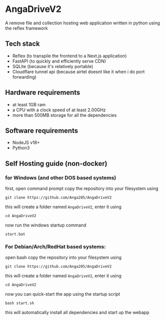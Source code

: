 # AngaDriveV2

A remove file and collection hosting web application written in python using the reflex framework

## Tech stack
- Reflex (to transpile the frontend to a Next.js application)
- FastAPI (to quickly and efficiently serve CDN)
- SQLite (because it's relatively portable)
- Cloudflare tunnel api (because airtel doesnt like it when i do port forwarding)

## Hardware requirements
- at least 1GB ram
- a CPU with a clock speed of at least 2.00GHz
- more than 500MB storage for all the dependencies

## Software requirements

- NodeJS v18+
- Python3

## Self Hosting guide (non-docker)

### for Windows (and other DOS based systems)

first, open command prompt copy the repository into your filesystem using

```
git clone https://github.com/Anga205/AngaDriveV2
```
this will create a folder named `AngaDriveV2`, enter it using
```
cd AngaDriveV2
```
now run the windows startup command
```
start.bat
```

### For Debian/Arch/RedHat based systems:

open bash copy the repository into your filesystem using

```
git clone https://github.com/Anga205/AngaDriveV2
```
this will create a folder named `AngaDriveV2`, enter it using
```
cd AngaDriveV2
```
now you can quick-start the app using the startup script
```
bash start.sh
```
this will automatically install all dependencies and start up the webapp
